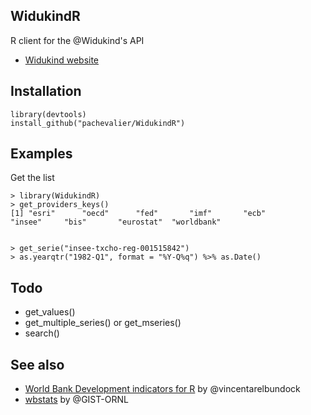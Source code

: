 
## WidukindR

R client for the @Widukind's API

* [Widukind website](http://widukind.cepremap.org/)

## Installation



    library(devtools)
    install_github("pachevalier/WidukindR")


## Examples

Get the list

    > library(WidukindR)
    > get_providers_keys()
    [1] "esri"      "oecd"      "fed"       "imf"       "ecb"       "insee"     "bis"       "eurostat"  "worldbank"


    > get_serie("insee-txcho-reg-001515842")
    > as.yearqtr("1982-Q1", format = "%Y-Q%q") %>% as.Date()

## Todo

- get_values()
- get_multiple_series() or get_mseries()
- search()

## See also

- [World Bank Development indicators for R](https://github.com/vincentarelbundock/WDI) by @vincentarelbundock
- [wbstats](https://github.com/GIST-ORNL/wbstats) by @GIST-ORNL
